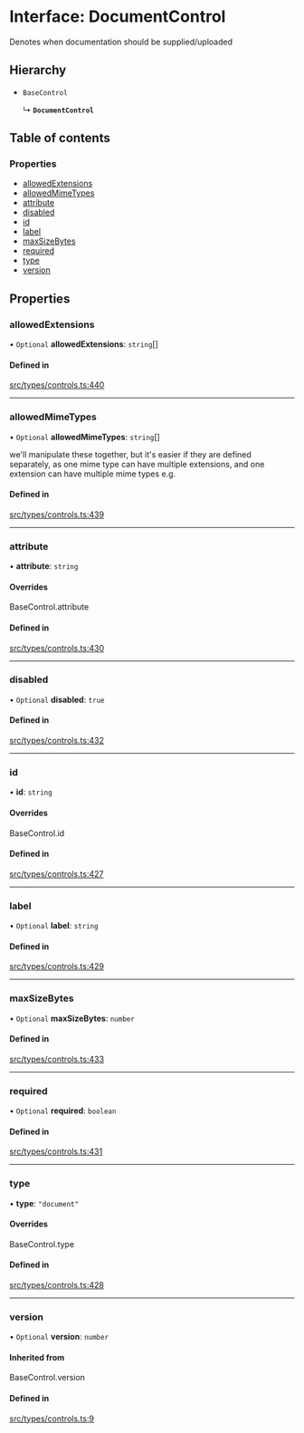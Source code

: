 # Interface: DocumentControl

Denotes when documentation should be supplied/uploaded

## Hierarchy

- `BaseControl`

  ↳ **`DocumentControl`**

## Table of contents

### Properties

- [allowedExtensions](../wiki/DocumentControl#allowedextensions)
- [allowedMimeTypes](../wiki/DocumentControl#allowedmimetypes)
- [attribute](../wiki/DocumentControl#attribute)
- [disabled](../wiki/DocumentControl#disabled)
- [id](../wiki/DocumentControl#id)
- [label](../wiki/DocumentControl#label)
- [maxSizeBytes](../wiki/DocumentControl#maxsizebytes)
- [required](../wiki/DocumentControl#required)
- [type](../wiki/DocumentControl#type)
- [version](../wiki/DocumentControl#version)

## Properties

### allowedExtensions

• `Optional` **allowedExtensions**: `string`[]

#### Defined in

[src/types/controls.ts:440](https://github.com/decisively-io/interview-sdk/blob/88201aefe0053753c57ed3533baaa60dd3f28a04/src/types/controls.ts#L440)

___

### allowedMimeTypes

• `Optional` **allowedMimeTypes**: `string`[]

we'll manipulate these together, but it's easier if they are defined separately,
as one mime type can have multiple extensions, and one extension can have multiple mime types
e.g.

#### Defined in

[src/types/controls.ts:439](https://github.com/decisively-io/interview-sdk/blob/88201aefe0053753c57ed3533baaa60dd3f28a04/src/types/controls.ts#L439)

___

### attribute

• **attribute**: `string`

#### Overrides

BaseControl.attribute

#### Defined in

[src/types/controls.ts:430](https://github.com/decisively-io/interview-sdk/blob/88201aefe0053753c57ed3533baaa60dd3f28a04/src/types/controls.ts#L430)

___

### disabled

• `Optional` **disabled**: ``true``

#### Defined in

[src/types/controls.ts:432](https://github.com/decisively-io/interview-sdk/blob/88201aefe0053753c57ed3533baaa60dd3f28a04/src/types/controls.ts#L432)

___

### id

• **id**: `string`

#### Overrides

BaseControl.id

#### Defined in

[src/types/controls.ts:427](https://github.com/decisively-io/interview-sdk/blob/88201aefe0053753c57ed3533baaa60dd3f28a04/src/types/controls.ts#L427)

___

### label

• `Optional` **label**: `string`

#### Defined in

[src/types/controls.ts:429](https://github.com/decisively-io/interview-sdk/blob/88201aefe0053753c57ed3533baaa60dd3f28a04/src/types/controls.ts#L429)

___

### maxSizeBytes

• `Optional` **maxSizeBytes**: `number`

#### Defined in

[src/types/controls.ts:433](https://github.com/decisively-io/interview-sdk/blob/88201aefe0053753c57ed3533baaa60dd3f28a04/src/types/controls.ts#L433)

___

### required

• `Optional` **required**: `boolean`

#### Defined in

[src/types/controls.ts:431](https://github.com/decisively-io/interview-sdk/blob/88201aefe0053753c57ed3533baaa60dd3f28a04/src/types/controls.ts#L431)

___

### type

• **type**: ``"document"``

#### Overrides

BaseControl.type

#### Defined in

[src/types/controls.ts:428](https://github.com/decisively-io/interview-sdk/blob/88201aefe0053753c57ed3533baaa60dd3f28a04/src/types/controls.ts#L428)

___

### version

• `Optional` **version**: `number`

#### Inherited from

BaseControl.version

#### Defined in

[src/types/controls.ts:9](https://github.com/decisively-io/interview-sdk/blob/88201aefe0053753c57ed3533baaa60dd3f28a04/src/types/controls.ts#L9)
